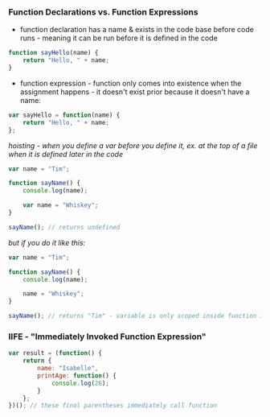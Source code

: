 ### Function Declarations vs. Function Expressions

- function declaration has a name & exists in the code base before code runs - meaning it can be run before it is defined in the code
```javascript
function sayHello(name) {
    return "Hello, " + name;
}
```
- function expression - function only comes into existence when the assignment happens - it doesn't exist prior because it doesn't have a name:
```javascript
var sayHello = function(name) {
    return "Hello, " + name;
};
```

_hoisting - when you define a var before you define it, ex. at the top of a file when it is defined later in the code_
```javascript
var name = "Tim";

function sayName() {
    console.log(name);

    var name = "Whiskey";
}

sayName(); // returns undefined
```
*but if you do it like this:*
```javascript
var name = "Tim";

function sayName() {
    console.log(name);

    name = "Whiskey";
}

sayName(); // returns "Tim" - variable is only scoped inside function if the var name is used
```

### IIFE - "Immediately Invoked Function Expression"

```javascript
var result = (function() {
    return {
        name: "Isabelle",
        printAge: function() {
            console.log(26);
        }
    };
})(); // these final parentheses immediately call function
```


